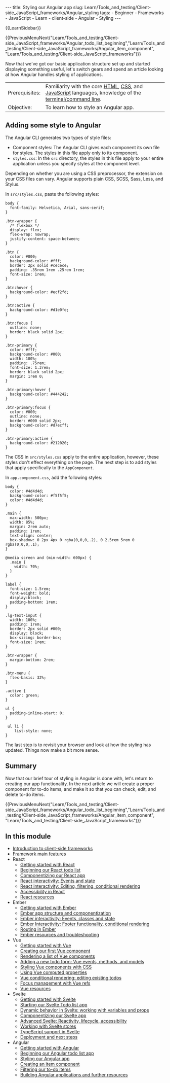 --- title: Styling our Angular app slug: Learn/Tools\_and\_testing/Client-side\_JavaScript\_frameworks/Angular\_styling tags: - Beginner - Frameworks - JavaScript - Learn - client-side - Angular - Styling ---

{{LearnSidebar}}

{{PreviousMenuNext("Learn/Tools\_and\_testing/Client-side\_JavaScript\_frameworks/Angular\_todo\_list\_beginning","Learn/Tools\_and\_testing/Client-side\_JavaScript\_frameworks/Angular\_item\_component", "Learn/Tools\_and\_testing/Client-side\_JavaScript\_frameworks")}}

Now that we've got our basic application structure set up and started displaying something useful, let's switch gears and spend an article looking at how Angular handles styling of applications.

<table><tbody><tr class="odd"><td>Prerequisites:</td><td>Familiarity with the core <a href="/en-US/docs/Learn/HTML">HTML</a>, <a href="/en-US/docs/Learn/CSS">CSS</a>, and <a href="/en-US/docs/Learn/JavaScript">JavaScript</a> languages, knowledge of the <a href="/en-US/docs/Learn/Tools_and_testing/Understanding_client-side_tools/Command_line">terminal/command line</a>.</td></tr><tr class="even"><td>Objective:</td><td>To learn how to style an Angular app.</td></tr></tbody></table>

Adding some style to Angular
----------------------------

The Angular CLI generates two types of style files:

-   Component styles: The Angular CLI gives each component its own file for styles. The styles in this file apply only to its component.
-   `styles.css`: In the `src` directory, the styles in this file apply to your entire application unless you specify styles at the component level.

Depending on whether you are using a CSS preprocessor, the extension on your CSS files can vary. Angular supports plain CSS, SCSS, Sass, Less, and Stylus.

In `src/styles.css`, paste the following styles:

    body {
      font-family: Helvetica, Arial, sans-serif;
    }

    .btn-wrapper {
      /* flexbox */
      display: flex;
      flex-wrap: nowrap;
      justify-content: space-between;
    }

    .btn {
      color: #000;
      background-color: #fff;
      border: 2px solid #cecece;
      padding: .35rem 1rem .25rem 1rem;
      font-size: 1rem;
    }

    .btn:hover {
      background-color: #ecf2fd;
    }

    .btn:active {
      background-color: #d1e0fe;
    }

    .btn:focus {
      outline: none;
      border: black solid 2px;
    }

    .btn-primary {
      color: #fff;
      background-color: #000;
      width: 100%;
      padding: .75rem;
      font-size: 1.3rem;
      border: black solid 2px;
      margin: 1rem 0;
    }

    .btn-primary:hover {
      background-color: #444242;
    }

    .btn-primary:focus {
      color: #000;
      outline: none;
      border: #000 solid 2px;
      background-color: #d7ecff;
    }

    .btn-primary:active {
      background-color: #212020;
    }

The CSS in `src/styles.css` apply to the entire application, however, these styles don't effect everything on the page. The next step is to add styles that apply specifically to the `AppComponent`.

In `app.component.css`, add the following styles:

    body {
      color: #4d4d4d;
      background-color: #f5f5f5;
      color: #4d4d4d;
    }

    .main {
      max-width: 500px;
      width: 85%;
      margin: 2rem auto;
      padding: 1rem;
      text-align: center;
      box-shadow: 0 2px 4px 0 rgba(0,0,0,.2), 0 2.5rem 5rem 0 rgba(0,0,0,.1);
    }

    @media screen and (min-width: 600px) {
      .main {
        width: 70%;
      }
    }

    label {
      font-size: 1.5rem;
      font-weight: bold;
      display:block;
      padding-bottom: 1rem;
    }

    .lg-text-input {
      width: 100%;
      padding: 1rem;
      border: 2px solid #000;
      display: block;
      box-sizing: border-box;
      font-size: 1rem;
    }

    .btn-wrapper {
      margin-bottom: 2rem;
    }

    .btn-menu {
      flex-basis: 32%;
    }

    .active {
      color: green;
    }

    ul {
      padding-inline-start: 0;
    }

     ul li {
        list-style: none;
    }

The last step is to revisit your browser and look at how the styling has updated. Things now make a bit more sense.

Summary
-------

Now that our brief tour of styling in Angular is done with, let's return to creating our app functionality. In the next article we will create a proper component for to-do items, and make it so that you can check, edit, and delete to-do items.

{{PreviousMenuNext("Learn/Tools\_and\_testing/Client-side\_JavaScript\_frameworks/Angular\_todo\_list\_beginning","Learn/Tools\_and\_testing/Client-side\_JavaScript\_frameworks/Angular\_item\_component", "Learn/Tools\_and\_testing/Client-side\_JavaScript\_frameworks")}}

In this module
--------------

-   [Introduction to client-side frameworks](/en-US/docs/Learn/Tools_and_testing/Client-side_JavaScript_frameworks/Introduction)
-   [Framework main features](/en-US/docs/Learn/Tools_and_testing/Client-side_JavaScript_frameworks/Main_features)
-   React
    -   [Getting started with React](/en-US/docs/Learn/Tools_and_testing/Client-side_JavaScript_frameworks/React_getting_started)
    -   [Beginning our React todo list](/en-US/docs/Learn/Tools_and_testing/Client-side_JavaScript_frameworks/React_todo_list_beginning)
    -   [Componentizing our React app](/en-US/docs/Learn/Tools_and_testing/Client-side_JavaScript_frameworks/React_components)
    -   [React interactivity: Events and state](/en-US/docs/Learn/Tools_and_testing/Client-side_JavaScript_frameworks/React_interactivity_events_state)
    -   [React interactivity: Editing, filtering, conditional rendering](/en-US/docs/Learn/Tools_and_testing/Client-side_JavaScript_frameworks/React_interactivity_filtering_conditional_rendering)
    -   [Accessibility in React](/en-US/docs/Learn/Tools_and_testing/Client-side_JavaScript_frameworks/React_accessibility)
    -   [React resources](/en-US/docs/Learn/Tools_and_testing/Client-side_JavaScript_frameworks/React_resources)
-   Ember
    -   [Getting started with Ember](/en-US/docs/Learn/Tools_and_testing/Client-side_JavaScript_frameworks/Ember_getting_started)
    -   [Ember app structure and componentization](/en-US/docs/Learn/Tools_and_testing/Client-side_JavaScript_frameworks/Ember_structure_componentization)
    -   [Ember interactivity: Events, classes and state](/en-US/docs/Learn/Tools_and_testing/Client-side_JavaScript_frameworks/Ember_interactivity_events_state)
    -   [Ember Interactivity: Footer functionality, conditional rendering](/en-US/docs/Learn/Tools_and_testing/Client-side_JavaScript_frameworks/Ember_conditional_footer)
    -   [Routing in Ember](/en-US/docs/Learn/Tools_and_testing/Client-side_JavaScript_frameworks/Ember_routing)
    -   [Ember resources and troubleshooting](/en-US/docs/Learn/Tools_and_testing/Client-side_JavaScript_frameworks/Ember_resources)
-   Vue
    -   [Getting started with Vue](/en-US/docs/Learn/Tools_and_testing/Client-side_JavaScript_frameworks/Vue_getting_started)
    -   [Creating our first Vue component](/en-US/docs/Learn/Tools_and_testing/Client-side_JavaScript_frameworks/Vue_first_component)
    -   [Rendering a list of Vue components](/en-US/docs/Learn/Tools_and_testing/Client-side_JavaScript_frameworks/Vue_rendering_lists)
    -   [Adding a new todo form: Vue events, methods, and models](/en-US/docs/Learn/Tools_and_testing/Client-side_JavaScript_frameworks/Vue_methods_events_models)
    -   [Styling Vue components with CSS](/en-US/docs/Learn/Tools_and_testing/Client-side_JavaScript_frameworks/Vue_styling)
    -   [Using Vue computed properties](/en-US/docs/Learn/Tools_and_testing/Client-side_JavaScript_frameworks/Vue_computed_properties)
    -   [Vue conditional rendering: editing existing todos](/en-US/docs/Learn/Tools_and_testing/Client-side_JavaScript_frameworks/Vue_conditional_rendering)
    -   [Focus management with Vue refs](/en-US/docs/Learn/Tools_and_testing/Client-side_JavaScript_frameworks/Vue_refs_focus_management)
    -   [Vue resources](/en-US/docs/Learn/Tools_and_testing/Client-side_JavaScript_frameworks/Vue_resources)
-   Svelte
    -   [Getting started with Svelte](/en-US/docs/Learn/Tools_and_testing/Client-side_JavaScript_frameworks/Svelte_getting_started)
    -   [Starting our Svelte Todo list app](/en-US/docs/Learn/Tools_and_testing/Client-side_JavaScript_frameworks/Svelte_Todo_list_beginning)
    -   [Dynamic behavior in Svelte: working with variables and props](/en-US/docs/Learn/Tools_and_testing/Client-side_JavaScript_frameworks/Svelte_variables_props)
    -   [Componentizing our Svelte app](/en-US/docs/Learn/Tools_and_testing/Client-side_JavaScript_frameworks/Svelte_components)
    -   [Advanced Svelte: Reactivity, lifecycle, accessibility](/en-US/docs/Learn/Tools_and_testing/Client-side_JavaScript_frameworks/Svelte_reactivity_lifecycle_accessibility)
    -   [Working with Svelte stores](/en-US/docs/Learn/Tools_and_testing/Client-side_JavaScript_frameworks/Svelte_stores)
    -   [TypeScript support in Svelte](/en-US/docs/Learn/Tools_and_testing/Client-side_JavaScript_frameworks/Svelte_TypeScript)
    -   [Deployment and next steps](/en-US/docs/Learn/Tools_and_testing/Client-side_JavaScript_frameworks/Svelte_deployment_next)
-   Angular
    -   [Getting started with Angular](/en-US/docs/Learn/Tools_and_testing/Client-side_JavaScript_frameworks/Angular_getting_started)
    -   [Beginning our Angular todo list app](/en-US/docs/Learn/Tools_and_testing/Client-side_JavaScript_frameworks/Angular_todo_list_beginning)
    -   [Styling our Angular app](/en-US/docs/Learn/Tools_and_testing/Client-side_JavaScript_frameworks/Angular_styling)
    -   [Creating an item component](/en-US/docs/Learn/Tools_and_testing/Client-side_JavaScript_frameworks/Angular_item_component)
    -   [Filtering our to-do items](/en-US/docs/Learn/Tools_and_testing/Client-side_JavaScript_frameworks/Angular_filtering)
    -   [Building Angular applications and further resources](/en-US/docs/Learn/Tools_and_testing/Client-side_JavaScript_frameworks/Angular_building)
